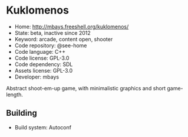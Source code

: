# Kuklomenos

- Home: http://mbays.freeshell.org/kuklomenos/
- State: beta, inactive since 2012
- Keyword: arcade, content open, shooter
- Code repository: @see-home
- Code language: C++
- Code license: GPL-3.0
- Code dependency: SDL
- Assets license: GPL-3.0
- Developer: mbays

Abstract shoot-em-up game, with minimalistic graphics and short game-length.

## Building

- Build system: Autoconf
